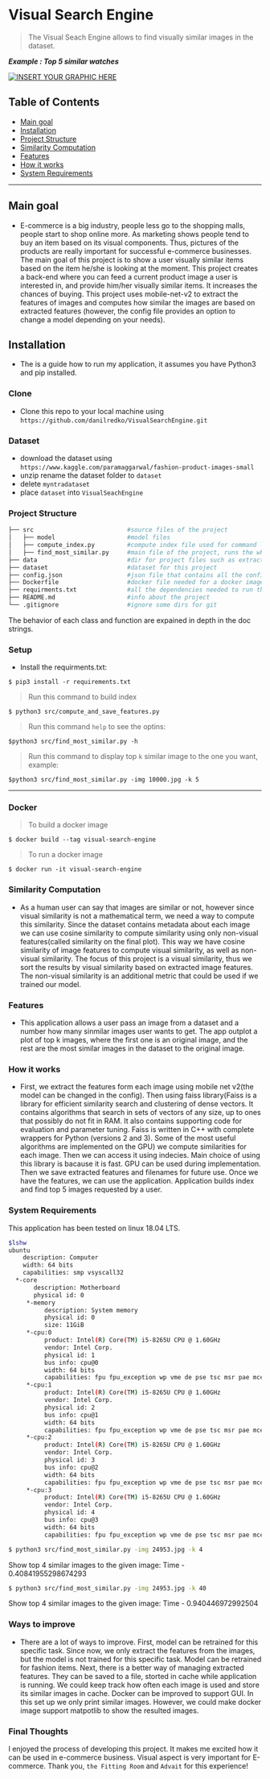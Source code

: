
# Visual Search Engine

> The Visual Seach Engine allows to find visually similar images in the dataset.





***Example : Top 5 similar watches***

[![INSERT YOUR GRAPHIC HERE](Figure_1.png)]()

## Table of Contents 
- [Main goal](#main-goal)
- [Installation](#installation)
- [Project Structure](#project-structure)
- [Similarity Computation](#similarity-computation)
- [Features](#features)
- [How it works](#how-it-works)
- [System Requirements](#system-requirements)

---
## Main goal
- E-commerce is a big industry, people less go to the shopping malls, people start to shop online more. As marketing shows people tend to buy an item based on its visual components. Thus, pictures of the products are really important for successful e-commerce businesses. 
The main goal of this project is to show a user visually similar items based on the item he/she is looking at the moment. This project creates a back-end where you can feed a current product image a user is interested in, and provide him/her visually similar items. It increases the chances of buying. This project uses mobile-net-v2 to extract the features of images and computes how similar the images are based on extracted features (however, the config file provides an option to change a model depending on your needs).

## Installation

- The is a guide how to run my application, it assumes you have Python3 and pip installed. 

### Clone

- Clone this repo to your local machine using `https://github.com/danilredko/VisualSearchEngine.git`

### Dataset

- download the dataset using `https://www.kaggle.com/paramaggarwal/fashion-product-images-small`
- unzip rename the dataset folder to `dataset`
- delete `myntradataset`
- place `dataset` into `VisualSeachEngine`


### Project Structure
```bash
├── src                          #source files of the project
│   ├── model                    #model files 
│   ├── compute_index.py         #compute index file used for command line interface
│   ├── find_most_similar.py     #main file of the project, runs the whole application
├── data                         #dir for project files such as extracted features
├── dataset                      #dataset for this project
├── config.json                  #json file that contains all the config for the project
├── Dockerfile                   #docker file needed for a docker image
├── requirments.txt              #all the dependencies needed to run this project
├── README.md                    #info about the project
└── .gitignore                   #ignore some dirs for git
```

The behavior of each class and function are expained in depth in the doc strings. 

### Setup

- Install the requirments.txt: 

> 

```shell
$ pip3 install -r requirements.txt
```

> Run this command to build index

```shell
$ python3 src/compute_and_save_features.py
```
>Run this command `help` to see the optins:
```shell
$python3 src/find_most_similar.py -h
```
>Run this command to display top `k` similar image to the one you want, example:
```shell
$python3 src/find_most_similar.py -img 10000.jpg -k 5
```

---

### Docker
>To build a docker image

```shell
$ docker build --tag visual-search-engine
```
>To run a docker image

```shell
$ docker run -it visual-search-engine 
```

### Similarity Computation

- As a human user can say that images are similar or not, however since visual similarity is not a mathematical term, we need a way to compute this similarity. Since the dataset contains metadata about each image we can use cosine similarity to compute similarity using only non-visual features(called similarity on the final plot). This way we have cosine similarity of image features to compute visual similarity, as well as non-visual similarity. The focus of this project is a visual similarity, thus we sort the results by visual similarity based on extracted image features. The non-visual similarity is an additional metric that could be used if we trained our model.

### Features
- This application allows a user pass an image from a dataset and a number how many sinmilar images user wants to get. The app outplot a plot of top k images, where the first one is an original image, and the rest are the most similar images in the dataset to the original image.

### How it works
- First, we extract the features form each image using mobile net v2(the model can be changed in the config). Then using faiss library(Faiss is a library for efficient similarity search and clustering of dense vectors. It contains algorithms that search in sets of vectors of any size, up to ones that possibly do not fit in RAM. It also contains supporting code for evaluation and parameter tuning. Faiss is written in C++ with complete wrappers for Python (versions 2 and 3). Some of the most useful algorithms are implemented on the GPU) we compute similarities for each image. Then we can access it using indecies. Main choice of using this library is bacause it is fast. GPU can be used during implementation. Then we save extracted features and filenames for future use. Once we have the features, we can use the application. Application builds index and find top 5 images requested by a user. 

### System Requirements

This application has been tested on linux 18.04 LTS.
```bash
$lshw
ubuntu                      
    description: Computer
    width: 64 bits
    capabilities: smp vsyscall32
  *-core
       description: Motherboard
       physical id: 0
     *-memory
          description: System memory
          physical id: 0
          size: 11GiB
     *-cpu:0
          product: Intel(R) Core(TM) i5-8265U CPU @ 1.60GHz
          vendor: Intel Corp.
          physical id: 1
          bus info: cpu@0
          width: 64 bits
          capabilities: fpu fpu_exception wp vme de pse tsc msr pae mce cx8 apic sep mtrr pge mca cmov pat pse36 clflush mmx fxsr sse sse2 ss syscall nx pdpe1gb rdtscp x86-64 constant_tsc arch_perfmon nopl xtopology tsc_reliable nonstop_tsc cpuid pni pclmulqdq ssse3 fma cx16 pcid sse4_1 sse4_2 x2apic movbe popcnt tsc_deadline_timer aes xsave avx f16c rdrand hypervisor lahf_lm abm 3dnowprefetch invpcid_single ssbd ibrs ibpb stibp ibrs_enhanced fsgsbase tsc_adjust bmi1 avx2 smep bmi2 invpcid mpx rdseed adx smap clflushopt xsaveopt xsavec xsaves arat md_clear flush_l1d arch_capabilities
     *-cpu:1
          product: Intel(R) Core(TM) i5-8265U CPU @ 1.60GHz
          vendor: Intel Corp.
          physical id: 2
          bus info: cpu@1
          width: 64 bits
          capabilities: fpu fpu_exception wp vme de pse tsc msr pae mce cx8 apic sep mtrr pge mca cmov pat pse36 clflush mmx fxsr sse sse2 ss syscall nx pdpe1gb rdtscp x86-64 constant_tsc arch_perfmon nopl xtopology tsc_reliable nonstop_tsc cpuid pni pclmulqdq ssse3 fma cx16 pcid sse4_1 sse4_2 x2apic movbe popcnt tsc_deadline_timer aes xsave avx f16c rdrand hypervisor lahf_lm abm 3dnowprefetch invpcid_single ssbd ibrs ibpb stibp ibrs_enhanced fsgsbase tsc_adjust bmi1 avx2 smep bmi2 invpcid mpx rdseed adx smap clflushopt xsaveopt xsavec xsaves arat md_clear flush_l1d arch_capabilities
     *-cpu:2
          product: Intel(R) Core(TM) i5-8265U CPU @ 1.60GHz
          vendor: Intel Corp.
          physical id: 3
          bus info: cpu@2
          width: 64 bits
          capabilities: fpu fpu_exception wp vme de pse tsc msr pae mce cx8 apic sep mtrr pge mca cmov pat pse36 clflush mmx fxsr sse sse2 ss syscall nx pdpe1gb rdtscp x86-64 constant_tsc arch_perfmon nopl xtopology tsc_reliable nonstop_tsc cpuid pni pclmulqdq ssse3 fma cx16 pcid sse4_1 sse4_2 x2apic movbe popcnt tsc_deadline_timer aes xsave avx f16c rdrand hypervisor lahf_lm abm 3dnowprefetch invpcid_single ssbd ibrs ibpb stibp ibrs_enhanced fsgsbase tsc_adjust bmi1 avx2 smep bmi2 invpcid mpx rdseed adx smap clflushopt xsaveopt xsavec xsaves arat md_clear flush_l1d arch_capabilities
     *-cpu:3
          product: Intel(R) Core(TM) i5-8265U CPU @ 1.60GHz
          vendor: Intel Corp.
          physical id: 4
          bus info: cpu@3
          width: 64 bits
          capabilities: fpu fpu_exception wp vme de pse tsc msr pae mce cx8 apic sep mtrr pge mca cmov pat pse36 clflush mmx fxsr sse sse2 ss syscall nx pdpe1gb rdtscp x86-64 constant_tsc arch_perfmon nopl xtopology tsc_reliable nonstop_tsc cpuid pni pclmulqdq ssse3 fma cx16 pcid sse4_1 sse4_2 x2apic movbe popcnt tsc_deadline_timer aes xsave avx f16c rdrand hypervisor lahf_lm abm 3dnowprefetch invpcid_single ssbd ibrs ibpb stibp ibrs_enhanced fsgsbase tsc_adjust bmi1 avx2 smep bmi2 invpcid mpx rdseed adx smap clflushopt xsaveopt xsavec xsaves arat md_clear flush_l1d arch_capabilities

```

```bash
$ python3 src/find_most_similar.py -img 24953.jpg -k 4
```
Show top 4 similar images to the given image: Time -  0.40841955298674293
```bash
$ python3 src/find_most_similar.py -img 24953.jpg -k 40
```
Show top 4 similar images to the given image: Time -  0.940446972992504


### Ways to improve 
- There are a lot of ways to improve. First, model can be retrained for this specific task. Since now, we only extract the features from the images, but the model is not trained for this specific task. Model can be retrained for fashion items. Next, there is a better way of managing extracted features. They can be saved to a file, storted in cache while application is running. We could keep track how often each image is used and store its similar images in cache. Docker can be improved to support GUI. In this set up we only print similar images. However, we could make docker image support matpotlib to show the resulted images. 

### Final Thoughts

I enjoyed the process of developing this project. It makes me excited how it can be used in e-commerce business. Visual aspect is very important for E-commerce. Thank you, `the Fitting Room` and `Advait` for this experience!
